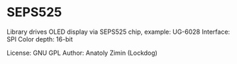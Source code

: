 SEPS525
=======

Library drives OLED display via SEPS525 chip, example: UG-6028
Interface: SPI
Color depth: 16-bit


License: GNU GPL
Author: Anatoly Zimin (Lockdog)

